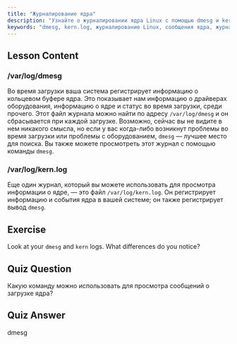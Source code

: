 ```yaml
---
title: "Журналирование ядра"
description: "Узнайте о журналировании ядра Linux с помощью dmesg и kern.log. Разберитесь с сообщениями о загрузке и проблемами с оборудованием. Изучите журналы ядра для получения системной информации."
keywords: "dmesg, kern.log, журналирование Linux, сообщения ядра, журнал загрузки, учебник по Linux, руководство для начинающих"
---
```


## Lesson Content

### /var/log/dmesg

Во время загрузки ваша система регистрирует информацию о кольцевом буфере ядра. Это показывает нам информацию о драйверах оборудования, информацию о ядре и статус во время загрузки, среди прочего. Этот файл журнала можно найти по адресу `/var/log/dmesg` и он сбрасывается при каждой загрузке. Возможно, сейчас вы не видите в нем никакого смысла, но если у вас когда-либо возникнут проблемы во время загрузки или проблемы с оборудованием, `dmesg` — лучшее место для поиска. Вы также можете просмотреть этот журнал с помощью команды `dmesg`.

### /var/log/kern.log

Еще один журнал, который вы можете использовать для просмотра информации о ядре, — это файл `/var/log/kern.log`. Он регистрирует информацию и события ядра в вашей системе; он также регистрирует вывод `dmesg`.

## Exercise

Look at your `dmesg` and `kern` logs. What differences do you notice?

## Quiz Question

Какую команду можно использовать для просмотра сообщений о загрузке ядра?

## Quiz Answer

dmesg
